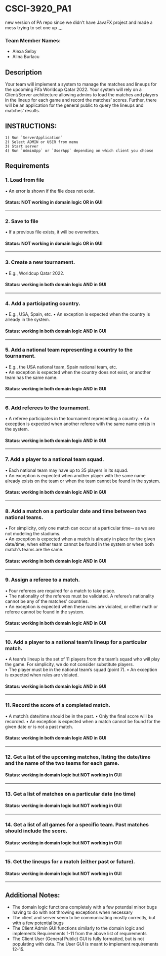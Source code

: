 # CSCI-3920_PA1
new version of PA repo since we didn't have JavaFX project and made a mess trying to set one up  ._. 

### Team Member Names:
- Alexa Selby
- Alina Burlacu

## Description
Your team will implement a system to manage the matches and
lineups for the upcoming Fifa Worldcup Qatar 2022. Your system
will rely on a Client/Server architecture allowing admins to load
the matches and players in the lineup for each game and record
the matches’ scores. Further, there will be an application for the
general public to query the lineups and matches’ results.

## INSTRUCTIONS:
    1) Run `ServerApplication`
    2) Select ADMIN or USER from menu
    3) Start server 
    4) Run `AdminApp` or `UserApp` depending on which client you choose
## Requirements
### 1. Load from file
• An error is shown if the file does not exist.

#### Status: NOT working in domain logic OR in GUI

---

### 2. Save to file
• If a previous file exists, it will be overwritten.

#### Status: NOT working in domain logic OR in GUI

---

### 3. Create a new tournament.  
   • E.g., Worldcup Qatar 2022.

#### Status: working in both domain logic AND in GUI

---

### 4. Add a participating country.  
   • E.g., USA, Spain, etc.
   • An exception is expected when the country is already in the system.

#### Status: working in both domain logic AND in GUI

---

### 5. Add a national team representing a country to the tournament.  
   • E.g., the USA national team, Spain national team, etc.  
   • An exception is expected when the country does not exist, or another team has the same
   name.

#### Status: working in both domain logic AND in GUI

---

### 6. Add referees to the tournament.  
   • A referee participates in the tournament representing a country.
   • An exception is expected when another referee with the same name exists in the system.

#### Status: working in both domain logic AND in GUI

---

### 7. Add a player to a national team squad.  
   • Each national team may have up to 35 players in its squad.  
   • An exception is expected when another player with the same name already exists on the
   team or when the team cannot be found in the system.

#### Status: working in both domain logic AND in GUI

---

### 8. Add a match on a particular date and time between two national teams.
   • For simplicity, only one match  can  occur at a particular  time⏤ as we are not modeling
   the stadiums.  
   • An exception is expected when a match is already in place for the given date/time, when
   either team cannot be found in the system or when both match’s teams are the same.

#### Status: working in both domain logic AND in GUI

---

### 9. Assign a referee to a match.  
   • Four referees are required for a match to take place.  
   • The nationality of the referees must be validated. A referee’s nationality cannot be any of
   the matches' countries.  
   • An exception is expected when these rules are violated, or either math or referee cannot
   be found in the system.

#### Status: working in both domain logic AND in GUI

---

### 10. Add a player to a national team’s lineup for a particular match.  
• A team’s lineup is the set of 11 players from the team’s squad who will play the game. For
    simplicity, we do not consider substitute players.  
• The player must be in the national team’s squad (point 7). 
• An exception is expected when rules are violated.

#### Status: working in both domain logic AND in GUI

---

### 11. Record the score of a completed match.
• A match’s date/time should be in the past. 
• Only the final score will be recorded. 
• An  exception  is expected  when  a  match  cannot  be  found  for  the given  date  or  is  not  a past match.

#### Status: working in both domain logic AND in GUI

---

### 12. Get a list of the upcoming matches, listing the date/time and the name of the two teams for each game.

#### Status: working in domain logic but NOT working in GUI

---

### 13. Get a list of matches on a particular date (no time)

#### Status: working in domain logic but NOT working in GUI

---

### 14. Get a list of all games for a specific team. Past matches should include the score.

#### Status: working in domain logic but NOT working in GUI

---

### 15. Get the lineups for a match (either past or future). 

#### Status: working in domain logic but NOT working in GUI

---

## Additional Notes:
- The domain logic functions completely with a few potential minor bugs having to do with not throwing exceptions when necessary
- The client and server seem to be communicating mostly correctly, but with a few potential bugs
- The Client Admin GUI functions similarly to the domain logic and implements Requirements 1-11 from the above list of requirements
- The Client User (General Public) GUI is fully formatted, but is not populating with data. The User GUI is meant to implement requirements 12-15.